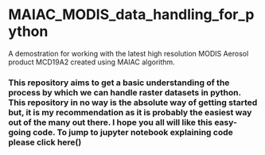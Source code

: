 # MAIAC_MODIS_data_handling_for_python
A demostration for working with the latest high resolution MODIS Aerosol product MCD19A2 created using MAIAC algorithm.

### This repository aims to get a basic understanding of the process by which we can handle raster datasets in python. This repository in no way is the absolute way of getting started but, it is my recommendation as it is probably the easiest way out of the many out there. I hope you all will like this easy-going code. To jump to jupyter notebook explaining code please click here() 
